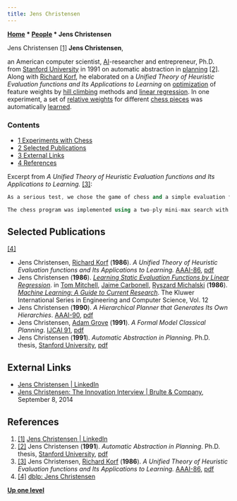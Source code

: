 ```yaml
---
title: Jens Christensen
---
```

**[Home](Home "Home") \* [People](People "People") \* Jens Christensen**



 [](https://www.linkedin.com/in/jensbchristensen/) Jens Christensen <a id="cite-note-1" href="#cite-ref-1">[1]</a> 
**Jens Christensen**,  

an American computer scientist, [AI](Artificial_Intelligence "Artificial Intelligence")-researcher and entrepreneur, Ph.D. from [Stanford University](Stanford_University "Stanford University") in 1991 on automatic abstraction in [planning](Planning "Planning") <a id="cite-note-2" href="#cite-ref-2">[2]</a>. 
Along with [Richard Korf](Richard_Korf "Richard Korf"), he elaborated on a *Unified Theory of Heuristic Evaluation functions and Its Applications to Learning* on [optimization](Automated_Tuning "Automated Tuning") of feature weights by [hill climbing](index.php?title=Hill_Climbing&action=edit&redlink=1 "Hill Climbing (page does not exist)") methods and [linear regression](Automated_Tuning#LinearRegression "Automated Tuning"). 
In one experiment, a set of [relative weights](Point_Value "Point Value") for different [chess pieces](Pieces "Pieces") was automatically [learned](Learning "Learning"). 



### Contents


* [1 Experiments with Chess](#experiments-with-chess)
* [2 Selected Publications](#selected-publications)
* [3 External Links](#external-links)
* [4 References](#references)






Excerpt from *A Unified Theory of Heuristic Evaluation functions and Its Applications to Learning.* <a id="cite-note-3" href="#cite-ref-3">[3]</a>:




```C++
As a serious test, we chose the game of chess and a simple evaluation function consisting only of [material](Material "Material") advantage. The experiment was to see if the learning program would approximate the classically accepted [weights](Point_Value "Point Value") for the pieces: 9 for the queen, 5 for the rook, 3 for the bishop, 3 for the knight, and 1 for the pawn.

```


```C++
The chess program was implemented using a two-ply mini-max search with [alpha-beta pruning](Alpha-Beta "Alpha-Beta") and [quiescence](Quiescence_Search "Quiescence Search"). 1400 half moves were made between each regression. If neither side won during a game it was stopped after 100 half-moves and a new game was started. For purposes of the experiment, a win was assigned one more than the total initial material value, and the individual piece values were rounded off to the nearest 0.5. The pieces stabilized at: Queen, 8.0; rook, 4.0; bishop, 4.0; knight, 3.0; pawn 2.0. ... 

```

## Selected Publications


<a id="cite-note-4" href="#cite-ref-4">[4]</a>



* Jens Christensen, [Richard Korf](Richard_Korf "Richard Korf") (**1986**). *A Unified Theory of Heuristic Evaluation functions and Its Applications to Learning.* [AAAI-86](Conferences#AAAI-86 "Conferences"), [pdf](http://www.aaai.org/Papers/AAAI/1986/AAAI86-023.pdf)
* Jens Christensen (**1986**). *[Learning Static Evaluation Functions by Linear Regression](https://link.springer.com/chapter/10.1007%2F978-1-4613-2279-5_9)*. in [Tom Mitchell](Tom_Mitchell "Tom Mitchell"), [Jaime Carbonell](Jaime_Carbonell "Jaime Carbonell"), [Ryszard Michalski](Ryszard_Michalski "Ryszard Michalski") (**1986**). *[Machine Learning: A Guide to Current Research](https://link.springer.com/book/10.1007/978-1-4613-2279-5)*. The Kluwer International Series in Engineering and Computer Science, Vol. 12
* Jens Christensen (**1990**). *A Hierarchical Planner that Generates Its Own Hierarchies*. [AAAI-90](Conferences#AAAI-90 "Conferences"), [pdf](https://www.aaai.org/Papers/AAAI/1990/AAAI90-150.pdf)
* Jens Christensen, [Adam Grove](https://dblp.uni-trier.de/pers/hd/g/Grove:Adam_J=.html) (**1991**). *A Formal Model Classical Planning*. [IJCAI 91](Conferences#IJCAI1991 "Conferences"), [pdf](https://www.ijcai.org/Proceedings/91-1/Papers/039.pdf)
* Jens Christensen (**1991**). *Automatic Abstraction in Planning*. Ph.D. thesis, [Stanford University](Stanford_University "Stanford University"), [pdf](https://ntrs.nasa.gov/archive/nasa/casi.ntrs.nasa.gov/19970034976.pdf)


## External Links


* [Jens Christensen | LinkedIn](https://www.linkedin.com/in/jensbchristensen/)
* [Jens Christensen: The Innovation Interview | Brulte & Company](https://www.brulteco.com/jens-christensen-innovation-interview/), September 8, 2014


## References


1. <a id="cite-ref-1" href="#cite-note-1">[1]</a> [Jens Christensen | LinkedIn](https://www.linkedin.com/in/jensbchristensen/)
2. <a id="cite-ref-2" href="#cite-note-2">[2]</a> Jens Christensen (**1991**). *Automatic Abstraction in Planning*. Ph.D. thesis, [Stanford University](Stanford_University "Stanford University"), [pdf](https://ntrs.nasa.gov/archive/nasa/casi.ntrs.nasa.gov/19970034976.pdf)
3. <a id="cite-ref-3" href="#cite-note-3">[3]</a> Jens Christensen, [Richard Korf](Richard_Korf "Richard Korf") (**1986**). *A Unified Theory of Heuristic Evaluation functions and Its Applications to Learning.* [AAAI-86](Conferences#AAAI-86 "Conferences"), [pdf](http://www.aaai.org/Papers/AAAI/1986/AAAI86-023.pdf)
4. <a id="cite-ref-4" href="#cite-note-4">[4]</a> [dblp: Jens Christensen](https://dblp.uni-trier.de/pers/hd/c/Christensen:Jens.html)

**[Up one level](People "People")**







 
